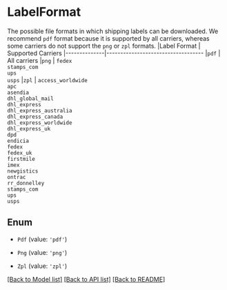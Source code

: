 # LabelFormat

The possible file formats in which shipping labels can be downloaded.  We recommend `pdf` format because it is supported by all carriers, whereas some carriers do not support the `png` or `zpl` formats.  |Label Format  | Supported Carriers |--------------|----------------------------------- |`pdf`         | All carriers |`png`         | `fedex` <br> `stamps_com` <br> `ups` <br> `usps` |`zpl`         | `access_worldwide` <br> `apc` <br> `asendia` <br> `dhl_global_mail` <br> `dhl_express` <br> `dhl_express_australia` <br> `dhl_express_canada` <br> `dhl_express_worldwide` <br> `dhl_express_uk` <br> `dpd` <br> `endicia` <br> `fedex` <br> `fedex_uk` <br> `firstmile` <br> `imex` <br> `newgistics` <br> `ontrac` <br> `rr_donnelley` <br> `stamps_com` <br> `ups` <br> `usps` 

## Enum

* `Pdf` (value: `'pdf'`)

* `Png` (value: `'png'`)

* `Zpl` (value: `'zpl'`)

[[Back to Model list]](../README.md#documentation-for-models) [[Back to API list]](../README.md#documentation-for-api-endpoints) [[Back to README]](../README.md)

